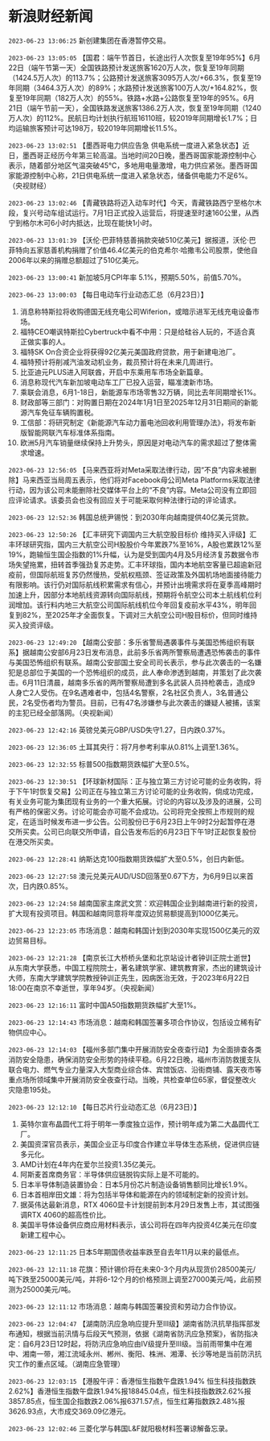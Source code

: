 # 新浪财经新闻
`2023-06-23 13:06:25` 新创建集团在香港暂停交易。

`2023-06-23 13:05:05` 【国君：端午节首日，长途出行人次恢复至19年95%】6月22日（端午节第一天）全国铁路预计发送旅客1620万人次，恢复至19年同期（1424.5万人次）的113.7%；公路预计发送旅客3095万人次/+66.3%，恢复至19年同期（3464.3万人次）的89%；水路预计发送旅客100万人次/+164.82%，恢复至19年同期（182万人次）的55%。铁路+水路+公路恢复至19年的95%。6月21日（端午节前一天），全国铁路发送旅客1386.2万人次，恢复至19年同期（1240万人次）的112%。民航日均计划执行航班16110班，较2019年同期增长1.7%；日均运输旅客预计可达198万，较2019年同期增长11.5%。

`2023-06-23 13:02:51` 【墨西哥电力供应告急 供电系统一度进入紧急状态】近日，墨西哥正经历今年第三轮高温。当地时间20日晚，墨西哥国家能源控制中心表示，随着部分地区气温突破45℃，多地用电量激增，电力供应紧张。墨西哥国家能源控制中心称，21日供电系统一度进入紧急状态，储备供电能力不足6%。（央视财经）

`2023-06-23 13:02:46` 【青藏铁路将迈入动车时代】今天，青藏铁路西宁至格尔木段，复兴号动车组试运行。7月1日正式投入运营后，将提速至时速160公里，从西宁到格尔木可6小时内抵达，比现在能快1小时。

`2023-06-23 13:01:39` 【沃伦·巴菲特慈善捐款突破510亿美元】据报道，沃伦·巴菲特向五家慈善机构捐赠了价值46.4亿美元的伯克希尔·哈撒韦公司股票，使他自2006年以来的捐赠总额超过了510亿美元。

`2023-06-23 13:00:41` 新加坡5月CPI年率 5.1%，预期5.50%，前值5.70%。

`2023-06-23 13:00:03` 【每日电动车行业动态汇总（6月23日）】
1. 消息称特斯拉将收购德国无线充电公司Wiferion，或暗示进军无线充电设备市场。
2. 福特CEO嘲讽特斯拉Cybertruck中看不中用：只是给硅谷人玩的，不适合真正做实事的人。
3. 福特SK On合资企业将获得92亿美元美国政府贷款，用于新建电池厂。
4. 福特预计将削减汽油发动机业务，裁员预计将在未来几周进行。
5. 比亚迪元PLUS进入阿联酋，开启中东乘用车市场全新篇章。
6. 消息称现代汽车新加坡电动车工厂已投入运营，瞄准澳新市场。
7. 乘联会消息，6月1-18日，新能源车市场零售32万辆，同比去年同期增长1%。
8. 财政部等三部门：对购置日期在2024年1月1日至2025年12月31日期间的新能源汽车免征车辆购置税。
9. 工信部：将研究制定《新能源汽车动力蓄电池回收利用管理办法》，将发布新版智能网联汽车标准体系指南。
10. 欧洲5月汽车销量继续保持上升势头，原因是对电动汽车的需求超过了整体需求增速。

`2023-06-23 12:56:05` 【马来西亚将对Meta采取法律行动，因“不良”内容未被删除】马来西亚当局周五表示，他们将对Facebook母公司Meta Platforms采取法律行动，因为该公司未能删除社交媒体平台上的“不良”内容。Meta公司没有立即回应评论请求。该委员会也没有回应关于可能采取何种法律行动的评论请求。

`2023-06-23 12:52:36` 韩国总统尹锡悦：到2030年向越南提供40亿美元贷款。

`2023-06-23 12:50:26` 【汇丰研究下调国内三大航空股目标价 维持买入评级】汇丰环球研究指，国内三大航空公司H股股价今年累跌7%至16%，A股也累跌12%至19%，跑输恒生国企指数的1%升幅，认为是受到国内4月及5月经济复苏数据令市场失望拖累，扭转首季强劲复苏走势。汇丰环球指，国内本地航空客量已超逾新冠疫前，但国际航班复苏仍然慢热，受航权瓶颈、签证政策及外国机场地面接待能力有限影响。该行仍对国际航线积累需求有信心，并预计出境需求将在夏季高峰期时加速上升，因部分本地航线资源转向国际航线，预期将令航空公司本土航线机位利润增加。该行料内地三大航空公司国际航线机位今年回复疫前水平43%，明年回复到82%，至2025年才全面恢复。下调对三大航空公司H股目标价，但同时维持买入投资评级。

`2023-06-23 12:49:20` 【越南公安部：多乐省警局遇袭事件与美国恐怖组织有联系】据越南公安部6月23日发布消息，此前多乐省两所警察局遭遇恐怖袭击的事件与美国恐怖组织有联系。越南公安部国土安全司司长表示，参与此次袭击的一名嫌犯是总部位于美国的一个恐怖组织的成员，此人奉命渗透到越南，并策划了此次袭击。6月11日清晨，越南多乐省的两所警察局遭到多名武装人员持枪袭击，造成9人身亡2人受伤。在9名遇难者中，包括4名警察，2名社区负责人，3名普通公民，2名受伤者均为警员。目前，已有47名涉嫌参与此次袭击的嫌疑人被捕，该案的主犯已经全部落网。（央视新闻）

`2023-06-23 12:42:16` 英镑兑美元GBP/USD失守1.27，日内跌0.37%。

`2023-06-23 12:36:05` 土耳其央行：将7月参考利率从0.81%上调至1.36%。

`2023-06-23 12:32:55` 标普500指数期货跌幅扩大至0.5%。

`2023-06-23 12:30:51` 【环球新材国际：正与独立第三方讨论可能的业务收购，将于下午1时恢复交易】公司正在与独立第三方讨论可能的业务收购，倘成功完成，有关业务可能为集团现有业务的一个重大拓展。讨论的内容以及涉及的进展，公司有严格的保密义务。讨论可能会亦可能不会成功。公司将完全按照上市规则的规定，在适当时候发布进一步公告。公司股份已于6月23日上午9时2分起暂停在港交所买卖。公司已向联交所申请，自公告发布后的6月23日下午1时正起恢复股份在港交所买卖。

`2023-06-23 12:28:41` 纳斯达克100指数期货跌幅扩大至0.5%，创日内新低。

`2023-06-23 12:27:58` 澳元兑美元AUD/USD回落至0.67下方，为6月9日以来首次，日内跌0.85%。

`2023-06-23 12:24:58` 越南国家主席武文赏：欢迎韩国企业到越南进行新的投资，扩大现有投资项目。韩国和越南同意将年度双边贸易额提高到1000亿美元。

`2023-06-23 12:23:05` 市场消息：越南和韩国计划到2030年实现1500亿美元的双边贸易目标。

`2023-06-23 12:21:28` 【南京长江大桥桥头堡和北京站设计者钟训正院士逝世】 从东南大学获悉，中国工程院院士，著名建筑学家、建筑教育家，杰出的建筑设计大师，东南大学建筑学院教授钟训正先生，因病医治无效，于2023年6月22日18:00在南京不幸逝世，享年94岁。（央视新闻）

`2023-06-23 12:16:11` 富时中国A50指数期货跌幅扩大至1%。

`2023-06-23 12:14:43` 市场消息：越南和韩国签署多项合作协议，包括设立稀有矿物供应中心。

`2023-06-23 12:14:03` 【福州多部门集中开展消防安全夜查行动】为全面排查各类消防安全隐患，确保消防安全形势的持续平稳。6月22日晚，福州市消防救援支队联合电力、燃气专业力量深入大型商业综合体、宾馆饭店、沿街商铺、露天夜市等重点场所领域集中开展消防安全夜查行动。当晚，共检查单位65家，督促整改火灾隐患195处。

`2023-06-23 12:12:10` 【每日芯片行业动态汇总（6月23日）】
1. 英特尔宣布晶圆代工将于明年一季度独立运作，预计明年成为第二大晶圆代工厂。
2. 美国资深官员表示，美国企业正与印度合作建立半导体生态系统，促进供应链多元化。
3. AMD计划在4年内在爱尔兰投资1.35亿美元。
4. 阿斯麦首席商务官：半导体供应链脱钩实际上是不可能的。
5. 日本半导体制造装置协会：日本5月份芯片制造设备销售额同比增长1.9%。
6. 日本首相岸田文雄：将为包括半导体和能源在内的领域制定新的投资计划。
7. 据英伟达最新消息，RTX 4060显卡计划提前到本月29日发售上市，其试图强调RTX 4060的超高性价比。
8. 美国半导体设备供应商应用材料表示，该公司将在四年内投资4亿美元在印度新建工程中心。

`2023-06-23 12:11:25` 日本5年期国债收益率跌至自去年11月以来的最低点。

`2023-06-23 12:11:18` 花旗：预计锡价将在未来0-3个月内从现货价28500美元/吨下跌至25000美元/吨，并将6-12个月的价格预测上调至27000美元/吨，此前预测为25000美元/吨。

`2023-06-23 12:11:12` 市场消息：越南与韩国签署投资和劳动力合作协议。

`2023-06-23 12:04:47` 【湖南防汛应急响应提升至Ⅲ级】湖南省防汛抗旱指挥部发布通知，根据当前汛情与后段天气预测，依据《湖南省防汛应急预案》，省防指决定：自6月23日12时起，将防汛应急响应由Ⅳ级提升至Ⅲ级。当前雨带集中在湘中、湘南一带，湘江流域永州、郴州、衡阳、株洲、湘潭、长沙等地是当前防汛抗灾工作的重点区域。（湖南应急管理）

`2023-06-23 12:03:15` 【港股午评：香港恒生指数午盘跌1.94% 恒生科技指数跌2.62%】香港恒生指数午盘跌1.94%报18845.04点，恒生科技指数跌2.62%报3857.85点，恒生国企指数跌2.06%报6371.57点，恒生红筹指数跌2.48%报3626.93点，大市成交369.09亿港元。

`2023-06-23 12:02:46` 三菱化学与韩国L&F就阳极材料签署谅解备忘录。


